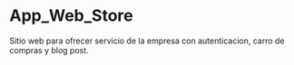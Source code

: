 # App_Web_Store
Sitio web para ofrecer servicio de la empresa con autenticacion, carro de compras y blog post.
